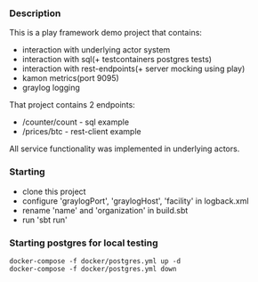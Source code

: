 ### Description

This is a play framework demo project that contains:
 
 - interaction with underlying actor system
 - interaction with sql(+ testcontainers postgres tests)
 - interaction with rest-endpoints(+ server mocking using play)
 - kamon metrics(port 9095)
 - graylog logging

That project contains 2 endpoints:

- /counter/count - sql example
- /prices/btc - rest-client example

All service functionality was implemented in underlying actors.

### Starting

 - clone this project
 - configure 'graylogPort', 'graylogHost', 'facility' in logback.xml
 - rename 'name' and 'organization' in build.sbt
 - run 'sbt run'

### Starting postgres for local testing

```
docker-compose -f docker/postgres.yml up -d
docker-compose -f docker/postgres.yml down
```
